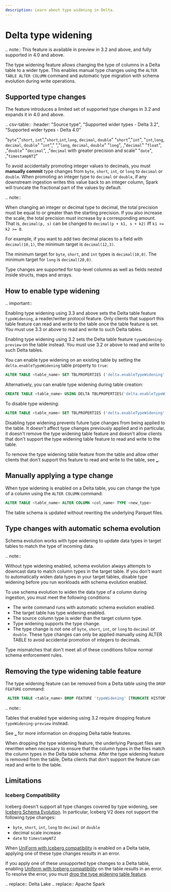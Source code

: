 ```yaml
---
description: Learn about type widening in Delta.
---
```


# Delta type widening

.. note:: This feature is available in preview in <Delta> 3.2 and above, and fully supported in <Delta> 4.0 and above.

The type widening feature allows changing the type of columns in a Delta table to a wider type. This enables manual type changes using the `ALTER TABLE ALTER COLUMN` command and automatic type migration with schema evolution during write operations.

## Supported type changes

The feature introduces a limited set of supported type changes in <Delta> 3.2 and expands it in <Delta> 4.0 and above.

.. csv-table::
  :header: "Source type", "Supported wider types - Delta 3.2", "Supported wider types - Delta 4.0"

  "`byte`","`short`, `int`","`short`,`int`,`long`, `decimal`, `double`"
  "`short`","`int`", "`int`,`long`, `decimal`, `double`"
  "`int`"," ","`long`, `decimal`, `double`"
  "`long`", ,"`decimal`"
  "`float`", ,"`double`"
  "`decimal`", ,"`decimal` with greater precision and scale"
  "`date`", ,"`timestampNTZ`"

To avoid accidentally promoting integer values to decimals, you must **manually commit** type changes from `byte`, `short`, `int`, or `long` to `decimal` or `double`. When promoting an integer type to `decimal` or `double`, if any downstream ingestion writes this value back to an integer column, Spark will truncate the fractional part of the values by default.

.. note::

  When changing an integer or decimal type to decimal, the total precision must be equal to or greater than the starting precision. If you also increase the scale, the total precision must increase by a corresponding amount.
  That is, `decimal(p, s)` can be changed to `decimal(p + k1, s + k2)` iff `k1 >= k2 >= 0`.

  For example, if you want to add two decimal places to a field with `decimal(10,1)`, the minimum target is `decimal(12,3)`.

  The minimum target for `byte`, `short`, and `int` types is `decimal(10,0)`. The minimum target for `long` is `decimal(20,0)`.

Type changes are supported for top-level columns as well as fields nested inside structs, maps and arrays.

## How to enable <Delta> type widening

.. important::

  Enabling type widening using <Delta> 3.3 and above sets the Delta table feature `typeWidening`, a reader/writer protocol feature. Only clients that support this table feature can read and write to the table once the table feature is set. You must use <Delta> 3.3 or above to read and write to such Delta tables.
  
  Enabling type widening using <Delta> 3.2 sets the Delta table feature `typeWidening-preview` on the table instead. You must use <Delta> 3.2 or above to read and write to such Delta tables.

You can enable type widening on an existing table by setting the `delta.enableTypeWidening` table property to `true`:

  ```sql
  ALTER TABLE <table_name> SET TBLPROPERTIES ('delta.enableTypeWidening' = 'true')
  ```

Alternatively, you can enable type widening during table creation:

  ```sql
  CREATE TABLE <table_name> USING DELTA TBLPROPERTIES('delta.enableTypeWidening' = 'true')
  ```

To disable type widening:

  ```sql
  ALTER TABLE <table_name> SET TBLPROPERTIES ('delta.enableTypeWidening' = 'false')
  ```

Disabling type widening prevents future type changes from being applied to the table. It doesn't affect type changes previously applied and in particular, it doesn't remove the type widening table feature and doesn't allow clients that don't support the type widening table feature to read and write to the table.

To remove the type widening table feature from the table and allow other clients that don't support this feature to read and write to the table, see [_](#removing-the-type-widening-table-feature).

## Manually applying a type change

When type widening is enabled on a Delta table, you can change the type of a column using the `ALTER COLUMN` command:

```sql
ALTER TABLE <table_name> ALTER COLUMN <col_name> TYPE <new_type>
```

The table schema is updated without rewriting the underlying Parquet files.

## Type changes with automatic schema evolution

Schema evolution works with type widening to update data types in target tables to match the type of incoming data.

.. note::

  Without type widening enabled, schema evolution always attempts to downcast data to match column types in the target table. If you don't want to automatically widen data types in your target tables, disable type widening before you run workloads with schema evolution enabled.

To use schema evolution to widen the data type of a column during ingestion, you must meet the following conditions:

- The write command runs with automatic schema evolution enabled.
- The target table has type widening enabled.
- The source column type is wider than the target column type.
- Type widening supports the type change.
- The type change is not one of `byte`, `short`, `int`, or `long` to `decimal` or `double`. These type changes can only be applied manually using ALTER TABLE to avoid accidental promotion of integers to decimals.

Type mismatches that don't meet all of these conditions follow normal schema enforcement rules.

## <a id="drop"></a> Removing the type widening table feature

The type widening feature can be removed from a Delta table using the `DROP FEATURE` command:

```sql
 ALTER TABLE <table_name> DROP FEATURE 'typeWidening' [TRUNCATE HISTORY]
```

.. note::

Tables that enabled type widening using <Delta> 3.2 require dropping feature `typeWidening-preview` instead.

See [_](delta-drop-feature.md) for more information on dropping Delta table features.

When dropping the type widening feature, the underlying Parquet files are rewritten when necessary to ensure that the column types in the files match the column types in the Delta table schema.
After the type widening feature is removed from the table, Delta clients that don't support the feature can read and write to the table.

## Limitations

### Iceberg Compatibility

Iceberg doesn't support all type changes covered by type widening, see [Iceberg Schema Evolution](https://iceberg.apache.org/spec/#schema-evolution). In particular, Iceberg V2 does not support the following type changes:

- `byte`, `short`, `int`, `long` to `decimal` or `double`
- decimal scale increase
- `date` to `timestampNTZ`

When [UniForm with Iceberg compatibility](/delta-uniform.md) is enabled on a Delta table, applying one of these type changes results in an error.

If you apply one of these unsupported type changes to a Delta table, enabling [Uniform with Iceberg compatibility](/delta-uniform.md) on the table results in an error.
To resolve the error, you must [drop the type widening table feature](#drop).

.. <Delta> replace:: Delta Lake
.. <AS> replace:: Apache Spark
